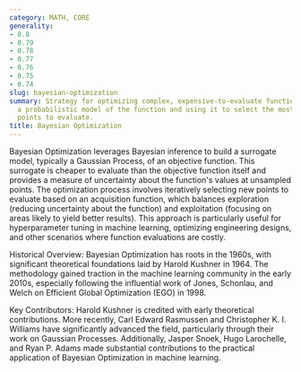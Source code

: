 ```yaml
---
category: MATH, CORE
generality:
- 0.8
- 0.79
- 0.78
- 0.77
- 0.76
- 0.75
- 0.74
slug: bayesian-optimization
summary: Strategy for optimizing complex, expensive-to-evaluate functions by building
  a probabilistic model of the function and using it to select the most promising
  points to evaluate.
title: Bayesian Optimization
---
```


Bayesian Optimization leverages Bayesian inference to build a surrogate model, typically a Gaussian Process, of an objective function. This surrogate is cheaper to evaluate than the objective function itself and provides a measure of uncertainty about the function's values at unsampled points. The optimization process involves iteratively selecting new points to evaluate based on an acquisition function, which balances exploration (reducing uncertainty about the function) and exploitation (focusing on areas likely to yield better results). This approach is particularly useful for hyperparameter tuning in machine learning, optimizing engineering designs, and other scenarios where function evaluations are costly.

Historical Overview: Bayesian Optimization has roots in the 1960s, with significant theoretical foundations laid by Harold Kushner in 1964. The methodology gained traction in the machine learning community in the early 2010s, especially following the influential work of Jones, Schonlau, and Welch on Efficient Global Optimization (EGO) in 1998.

Key Contributors: Harold Kushner is credited with early theoretical contributions. More recently, Carl Edward Rasmussen and Christopher K. I. Williams have significantly advanced the field, particularly through their work on Gaussian Processes. Additionally, Jasper Snoek, Hugo Larochelle, and Ryan P. Adams made substantial contributions to the practical application of Bayesian Optimization in machine learning.